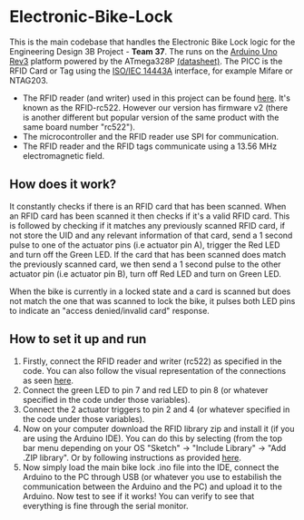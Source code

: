 # Electronic-Bike-Lock
This is the main codebase that handles the Electronic Bike Lock logic for the Engineering Design 3B Project - __Team 37__. The runs on the [Arduino Uno Rev3](https://store.arduino.cc/usa/arduino-uno-rev3) platform powered by the ATmega328P [(datasheet)](http://ww1.microchip.com/downloads/en/DeviceDoc/Atmel-42735-8-bit-AVR-Microcontroller-ATmega328-328P_Datasheet.pdf). The PICC is the RFID Card or Tag using the [ISO/IEC 14443A](https://en.wikipedia.org/wiki/ISO/IEC_14443) interface, for example Mifare or NTAG203.

* The RFID reader (and writer) used in this project can be found [here](https://www.jaycar.com.au/arduino-compatible-rfid-read-and-write-kit/p/XC4506). It's known as the RFID-rc522. However our version has firmware v2 (there is another different but popular version of the same product with the same board number "rc522").
* The microcontroller and the RFID reader use SPI for communication.
* The RFID reader and the RFID tags communicate using a 13.56 MHz electromagnetic field.

## How does it work?

It constantly checks if there is an RFID card that has been scanned. When an RFID card has been scanned it then checks if it's a valid RFID card. This is followed by checking if it matches any previously scanned RFID card, if not store the UID and any relevant information of that card, send a 1 second pulse to one of the actuator pins (i.e actuator pin A), trigger the Red LED and turn off the Green LED. If the card that has been scanned does match the previously scanned card, we then send a 1 second pulse to the other actuator pin (i.e actuator pin B), turn off Red LED and turn on Green LED.

When the bike is currently in a locked state and a card is scanned but does not match the one that was scanned to lock the bike, it pulses both LED pins to indicate an "access denied/invalid card" response.

## How to set it up and run

1. Firstly, connect the RFID reader and writer (rc522) as specified in the code. You can also follow the visual representation of the connections as seen [here](RFID%20Pin%20Layout.png).
2. Connect the green LED to pin 7 and red LED to pin 8 (or whatever specified in the code under those variables).
3. Connect the 2 actuator triggers to pin 2 and 4 (or whatever specified in the code under those variables).
4. Now on your computer download the RFID library zip and install it (if you are using the Arduino IDE). You can do this by selecting (from the top bar menu depending on your OS "Sketch" -> "Include Library" -> "Add .ZIP library". Or by following instructions as provided [here](https://www.arduino.cc/en/Guide/Libraries).
5. Now simply load the main bike lock .ino file into the IDE, connect the Arduino to the PC through USB (or whatever you use to estabilish the communication between the Arduino and the PC) and upload it to the Arduino. Now test to see if it works! You can verify to see that everything is fine through the serial monitor.
